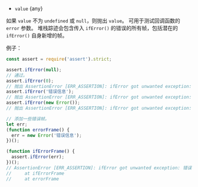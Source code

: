 <!-- YAML
added: v0.1.97
changes:
  - version: v10.0.0
    pr-url: https://github.com/nodejs/node/pull/18247
    description: Instead of throwing the original error it is now wrapped into
                 an `AssertionError` that contains the full stack trace.
  - version: v10.0.0
    pr-url: https://github.com/nodejs/node/pull/18247
    description: Value may now only be `undefined` or `null`. Before any truthy
                 input was accepted.
-->
* `value` {any}

如果 `value` 不为 `undefined` 或 `null`，则抛出 `value`。
可用于测试回调函数的 `error` 参数。
堆栈踪迹会包含传入 `ifError()` 的错误的所有帧，包括潜在的 `ifError()` 自身新增的帧。

例子：

```js
const assert = require('assert').strict;

assert.ifError(null);
// 通过。
assert.ifError(0);
// 抛出 AssertionError [ERR_ASSERTION]: ifError got unwanted exception: 0
assert.ifError('错误信息');
// 抛出 AssertionError [ERR_ASSERTION]: ifError got unwanted exception: '错误信息'
assert.ifError(new Error());
// 抛出 AssertionError [ERR_ASSERTION]: ifError got unwanted exception: Error

// 添加一些错误帧。
let err;
(function errorFrame() {
  err = new Error('错误信息');
})();

(function ifErrorFrame() {
  assert.ifError(err);
})();
// AssertionError [ERR_ASSERTION]: ifError got unwanted exception: 错误信息
//     at ifErrorFrame
//     at errorFrame
```

